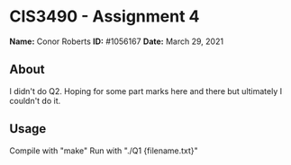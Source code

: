 
# CIS3490 - Assignment 4

**Name:** Conor Roberts
**ID:** #1056167
**Date:** March 29, 2021

## About

I didn't do Q2. Hoping for some part marks here and there but ultimately I couldn't do it.

## Usage

Compile with "make"
Run with "./Q1 {filename.txt}"
